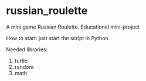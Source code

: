 # russian_roulette
A mini game Russian Roulette. Educational mini-project

How to start: just start the script in Python.

Needed libraries:
1) turtle
2) random
3) math
